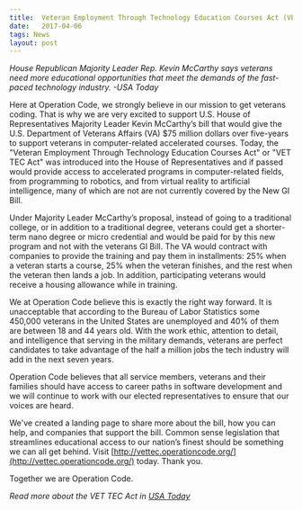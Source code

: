```yaml
---
title:  Veteran Employment Through Technology Education Courses Act (VET TEC Act)
date:   2017-04-06
tags: News
layout: post
---
```

_House Republican Majority Leader Rep. Kevin McCarthy says veterans need more educational opportunities that meet the demands of the fast-paced technology industry. -USA Today_

Here at Operation Code, we strongly believe in our mission to get veterans coding. That is why we are very excited to support U.S. House of Representatives Majority Leader Kevin McCarthy’s bill that would give the U.S. Department of Veterans Affairs (VA) $75 million dollars over five-years to support veterans in computer-related accelerated courses.
Today, the "Veteran Employment Through Technology Education Courses Act" or "VET TEC Act" was introduced into the House of Representatives and if passed would provide access to accelerated programs in computer-related fields, from programming to robotics, and from virtual reality to artificial intelligence, many of which are not are not currently covered by the New GI Bill.

Under Majority Leader McCarthy’s proposal, instead of going to a traditional college, or in addition to a traditional degree, veterans could get a shorter-term nano degree or micro credential and would be paid for by this new program and not with the veterans GI Bill. The VA would contract with companies to provide the training and pay them in installments: 25% when a veteran starts a course, 25% when the veteran finishes, and the rest when the veteran then lands a job. In addition, participating veterans would receive a housing allowance while in training.

We at Operation Code believe this is exactly the right way forward. It is unacceptable that according to the Bureau of Labor Statistics some 450,000 veterans in the United States are unemployed and 40% of them are between 18 and 44 years old. With the work ethic, attention to detail, and intelligence that serving in the military demands, veterans are perfect candidates to take advantage of the half a million jobs the tech industry will add in the next seven years.

Operation Code believes that all service members, veterans and their families should have access to career paths in software development and we will continue to work with our elected representatives to ensure that our voices are heard.

We've created a landing page to share more about the bill, how you can help, and companies that support the bill. Common sense legislation that streamlines educational access to our nation’s finest should be something we can all get behind. Visit [http://vettec.operationcode.org/](http://vettec.operationcode.org/) today. Thank you.

Together we are Operation Code.

_Read more about the VET TEC Act in [USA Today](https://www.usatoday.com/story/news/politics/2017/04/05/kevin-mccarthy-wants-va-provide-free-high-tech-courses-vets/100096868/)_
